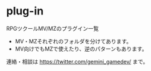 # plug-in

RPGツクールMV/MZのプラグイン一覧
* MV・MZそれぞれのフォルダを分けてあります。
* MV向けでもMZで使えたり、逆のパターンもあります。

連絡・相談は https://twitter.com/gemini_gamedev/ まで。
